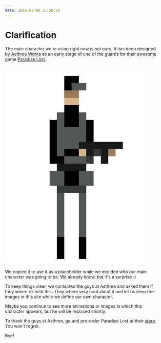 ```yaml
---
date: 2016-03-09 15:50:58
---
```


# Clarification

The main character we're using right now is not ours. It has been designed by [Asthree Works](http://asthreeworks.com/) as an early stage of one of the guards for their awesome game [Paradise Lost](http://asthreeworks.com/games-paradise-lost-first-contact/).

![](/assets/ghost-posts-images/2016/03/Screen-Shot-2016-03-09-at-16-40-15.png)

We copied it to use it as a placeholder while we decided who our main character was going to be. We already know, but it's a surprise :)

To keep things clear, we contacted the guys at Asthree and asked them if they where ok with this. They where very cool about it and let us keep the images in this site while we define our own character.

Maybe you continue to see more animations or images in which this character appears, but he will be replaced shortly.

To thank the guys at Asthree, go and pre-order Paradise Lost at their [store](http://asthreeworks.com/store/). You won't regret.

Bye!
